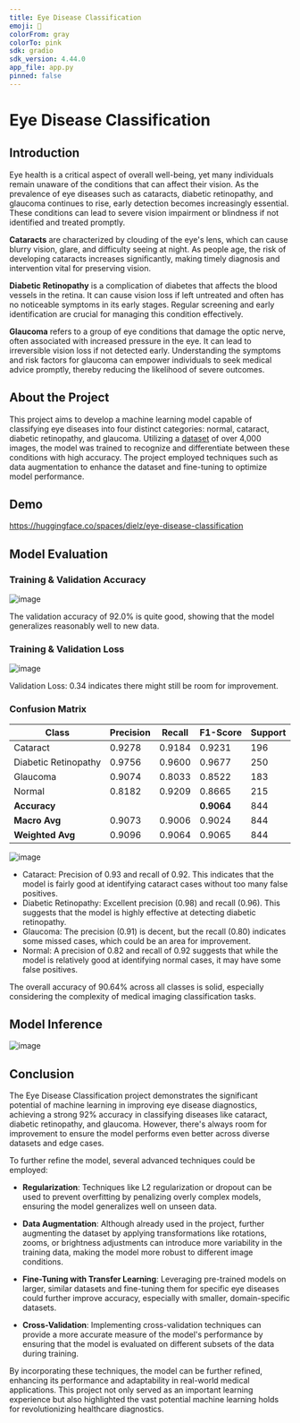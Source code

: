 ```yaml
---
title: Eye Disease Classification
emoji: 👀
colorFrom: gray
colorTo: pink
sdk: gradio
sdk_version: 4.44.0
app_file: app.py
pinned: false
---
```



# Eye Disease Classification
## Introduction
Eye health is a critical aspect of overall well-being, yet many individuals remain unaware of the conditions that can affect their vision. As the prevalence of eye diseases such as cataracts, diabetic retinopathy, and glaucoma continues to rise, early detection becomes increasingly essential. These conditions can lead to severe vision impairment or blindness if not identified and treated promptly.

**Cataracts** are characterized by clouding of the eye's lens, which can cause blurry vision, glare, and difficulty seeing at night. As people age, the risk of developing cataracts increases significantly, making timely diagnosis and intervention vital for preserving vision.

**Diabetic Retinopathy** is a complication of diabetes that affects the blood vessels in the retina. It can cause vision loss if left untreated and often has no noticeable symptoms in its early stages. Regular screening and early identification are crucial for managing this condition effectively.

**Glaucoma** refers to a group of eye conditions that damage the optic nerve, often associated with increased pressure in the eye. It can lead to irreversible vision loss if not detected early. Understanding the symptoms and risk factors for glaucoma can empower individuals to seek medical advice promptly, thereby reducing the likelihood of severe outcomes.


## About the Project
This project aims to develop a machine learning model capable of classifying eye diseases into four distinct categories: normal, cataract, diabetic retinopathy, and glaucoma. Utilizing a [dataset](https://www.kaggle.com/datasets/gunavenkatdoddi/eye-diseases-classification) of over 4,000 images, the model was trained to recognize and differentiate between these conditions with high accuracy. The project employed techniques such as data augmentation to enhance the dataset and fine-tuning to optimize model performance.

## Demo
https://huggingface.co/spaces/dielz/eye-disease-classification

## Model Evaluation

### Training & Validation Accuracy
![image](https://github.com/user-attachments/assets/0b3a3039-1971-45a0-9b5b-16899a71828f)

The validation accuracy of 92.0% is quite good, showing that the model generalizes reasonably well to new data.

### Training & Validation Loss
![image](https://github.com/user-attachments/assets/b6568fee-c34b-443c-9653-f46606022160)

Validation Loss: 0.34 indicates there might still be room for improvement.

### Confusion Matrix
| Class                 | Precision | Recall   | F1-Score | Support |
|-----------------------|-----------|----------|----------|---------|
| Cataract              | 0.9278    | 0.9184   | 0.9231   | 196     |
| Diabetic Retinopathy  | 0.9756    | 0.9600   | 0.9677   | 250     |
| Glaucoma              | 0.9074    | 0.8033   | 0.8522   | 183     |
| Normal                | 0.8182    | 0.9209   | 0.8665   | 215     |
| **Accuracy**           |           |          | **0.9064** | 844     |
| **Macro Avg**         | 0.9073    | 0.9006   | 0.9024   | 844     |
| **Weighted Avg**      | 0.9096    | 0.9064   | 0.9065   | 844     |

        
![image](https://github.com/user-attachments/assets/2805a957-4825-4ec8-a909-f422ee918277)

- Cataract: Precision of 0.93 and recall of 0.92. This indicates that the model is fairly good at identifying cataract cases without too many false positives.
- Diabetic Retinopathy: Excellent precision (0.98) and recall (0.96). This suggests that the model is highly effective at detecting diabetic retinopathy.
- Glaucoma: The precision (0.91) is decent, but the recall (0.80) indicates some missed cases, which could be an area for improvement.
- Normal: A precision of 0.82 and recall of 0.92 suggests that while the model is relatively good at identifying normal cases, it may have some false positives.

The overall accuracy of 90.64% across all classes is solid, especially considering the complexity of medical imaging classification tasks.

## Model Inference
![image](https://github.com/user-attachments/assets/03374528-0daf-48c5-90cb-4e5e739c26a3)

## Conclusion
The Eye Disease Classification project demonstrates the significant potential of machine learning in improving eye disease diagnostics, achieving a strong 92% accuracy in classifying diseases like cataract, diabetic retinopathy, and glaucoma. However, there's always room for improvement to ensure the model performs even better across diverse datasets and edge cases.

To further refine the model, several advanced techniques could be employed:

- **Regularization**: Techniques like L2 regularization or dropout can be used to prevent overfitting by penalizing overly complex models, ensuring the model generalizes well on unseen data.

- **Data Augmentation**: Although already used in the project, further augmenting the dataset by applying transformations like rotations, zooms, or brightness adjustments can introduce more variability in the training data, making the model more robust to different image conditions.

- **Fine-Tuning with Transfer Learning**: Leveraging pre-trained models on larger, similar datasets and fine-tuning them for specific eye diseases could further improve accuracy, especially with smaller, domain-specific datasets.

- **Cross-Validation**: Implementing cross-validation techniques can provide a more accurate measure of the model's performance by ensuring that the model is evaluated on different subsets of the data during training.

By incorporating these techniques, the model can be further refined, enhancing its performance and adaptability in real-world medical applications. This project not only served as an important learning experience but also highlighted the vast potential machine learning holds for revolutionizing healthcare diagnostics.


